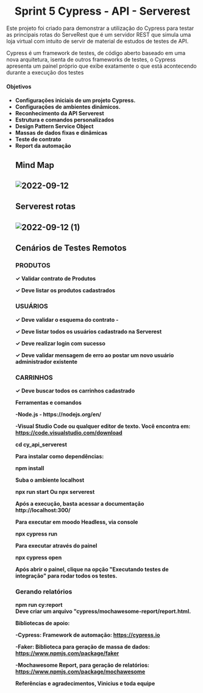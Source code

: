 <h1 align="center">Sprint 5 Cypress - API - Serverest </h1>

<p>Este projeto foi criado para demonstrar a utilização do Cypress para testar as principais rotas do  ServeRest que é um servidor REST que simula uma loja virtual com intuito de servir de material de estudos de testes de API. <p>

<p>Cypress é um framework de testes, de código aberto baseado em uma nova arquitetura, isenta de outros frameworks de testes, o Cypress apresenta um painel próprio que exibe exatamente o que está acontecendo durante a execução dos testes <p>
<h4>Objetivos<h4>  

<ul> 

<li>Configurações iniciais de um projeto Cypress.</li> 

<li>Configurações de ambientes dinâmicos. </li> 

<li>Reconhecimento da API Serverest</li> 

<li>Estrutura e comandos personalizados</li> 

<li>Design Pattern Service Object</li> 

<li>Massas de dados fixas e dinâmicas</li> 

<li>Teste de contrato</li> 

<li>Report da automação</li> 
<h2>Mind Map<h2> 

![2022-09-12](https://user-images.githubusercontent.com/65580919/189706795-7f791845-e24b-4767-baa5-0f2caf38090c.png)
<h2>Serverest rotas<h2>
 
![2022-09-12 (1)](https://user-images.githubusercontent.com/65580919/189710031-604c13f8-54d0-433b-8576-52a3d4a726c9.png)

<h2>Cenários de Testes Remotos  </h2>

 

<h3>PRODUTOS</h3> 

<p>✓ Validar contrato de Produtos  <p>
 
<p>✓ Deve listar os produtos cadastrados  
 
<h3>USUÁRIOS</h3>

<p>✓ Deve validar o esquema do contrato - 
 
<p>✓ Deve listar todos os usuários cadastrado na Serverest  
 
<p>✓ Deve realizar login com sucesso 

<p>✓ Deve validar mensagem de erro ao postar um novo usuário administrador existente 

 

<h3>CARRINHOS</h3>

<p>✓ Deve buscar todos os carrinhos cadastrado <p>

 Ferramentas e comandos

<p>-Node.js - https://nodejs.org/en/ </p>

-Visual Studio Code ou qualquer editor de texto. Você encontra em: https://code.visualstudio.com/download 

cd cy_api_serverest 
 
Para instalar como dependências: 

npm install  
 
Suba o ambiente localhost 

npx run start 
 Ou 
npx serverest 

Após a execução, basta acessar a documentação http://localhost:300/ 

Para executar em moodo Headless, via console 

npx cypress run 
 

Para executar através do painel 

npx cypress open  
 

Após abrir o painel, clique na opção "Executando testes de integração" para rodar todos os testes. 

<h3>Gerando relatórios</h3> 

npm run cy:report   
Deve criar um arquivo "cypress/mochawesome-report/report.html. 

Bibliotecas de apoio: 

-Cypress: Framework de automação: https://cypress.io 

-Faker: Biblioteca para geração de massa de dados: https://www.npmjs.com/package/faker 

-Mochawesome Report, para geração de relatórios: https://www.npmjs.com/package/mochawesome 

Referências e agradecimentos, Vinicius e toda equipe

 
